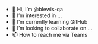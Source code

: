 - 👋 Hi, I’m @blewis-qa
- 👀 I’m interested in ...
- 🌱 I’m currently learning GitHub
- 💞️ I’m looking to collaborate on ...
- 📫 How to reach me via Teams

<!---
blewis-qa/blewis-qa is a ✨ special ✨ repository because its `README.md` (this file) appears on your GitHub profile.
You can click the Preview link to take a look at your changes.
--->
